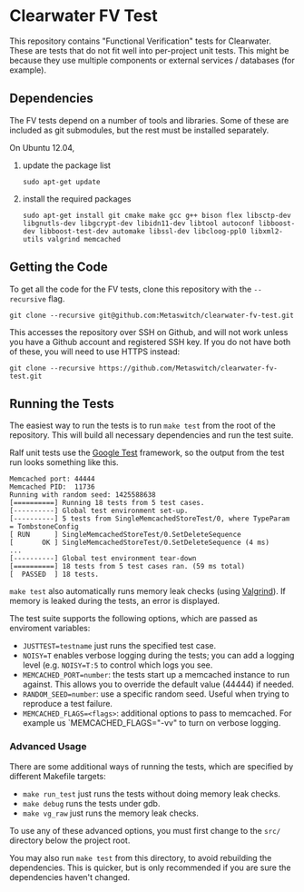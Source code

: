 # Clearwater FV Test

This repository contains "Functional Verification" tests for Clearwater. These
are tests that do not fit well into per-project unit tests. This might be
because they use multiple components or external services / databases (for
example).

## Dependencies

The FV tests depend on a number of tools and libraries.  Some of these are
included as git submodules, but the rest must be installed separately.

On Ubuntu 12.04,

1.  update the package list

        sudo apt-get update

2.  install the required packages

        sudo apt-get install git cmake make gcc g++ bison flex libsctp-dev libgnutls-dev libgcrypt-dev libidn11-dev libtool autoconf libboost-dev libboost-test-dev automake libssl-dev libcloog-ppl0 libxml2-utils valgrind memcached

## Getting the Code

To get all the code for the FV tests, clone this repository with the `--recursive` flag.

    git clone --recursive git@github.com:Metaswitch/clearwater-fv-test.git

This accesses the repository over SSH on Github, and will not work unless you have a Github account and registered SSH key. If you do not have both of these, you will need to use HTTPS instead:

    git clone --recursive https://github.com/Metaswitch/clearwater-fv-test.git

## Running the Tests

The easiest way to run the tests is to run `make test` from the root of the
repository. This will build all necessary dependencies and run the test suite.

Ralf unit tests use the [Google Test](https://code.google.com/p/googletest/)
framework, so the output from the test run looks something like this.

    Memcached port: 44444
    Memcached PID:  11736
    Running with random seed: 1425588638
    [==========] Running 18 tests from 5 test cases.
    [----------] Global test environment set-up.
    [----------] 5 tests from SingleMemcachedStoreTest/0, where TypeParam = TombstoneConfig
    [ RUN      ] SingleMemcachedStoreTest/0.SetDeleteSequence
    [       OK ] SingleMemcachedStoreTest/0.SetDeleteSequence (4 ms)
    ...
    [----------] Global test environment tear-down
    [==========] 18 tests from 5 test cases ran. (59 ms total)
    [  PASSED  ] 18 tests.


`make test` also automatically runs memory leak checks (using [Valgrind](http://valgrind.org/)).
If memory is leaked during the tests, an error is displayed.

The test suite supports the following options, which are passed as enviroment
variables:

* `JUSTTEST=testname` just runs the specified test case.
* `NOISY=T` enables verbose logging during the tests; you can add a logging
  level (e.g. `NOISY=T:5` to control which logs you see.
* `MEMCACHED_PORT=number`: the tests start up a memcached instance to run
    against. This allows you to override the default value (44444) if needed.
* `RANDOM_SEED=number`: use a specific random seed. Useful when trying to
    reproduce a test failure.
* `MEMCACHED_FLAGS=<flags>`: additional options to pass to memcached. For
    example us `MEMCACHED_FLAGS="-vv" to turn on verbose logging.

### Advanced Usage

There are some additional ways of running the tests, which are specified by
different Makefile targets:

*   `make run_test` just runs the tests without doing memory leak checks.
*   `make debug` runs the tests under gdb.
*   `make vg_raw` just runs the memory leak checks.

To use any of these advanced options, you must first change to the `src/`
directory below the project root.

You may also run `make test` from this directory, to avoid rebuilding the
dependencies. This is quicker, but is only recommended if you are sure the
dependencies haven't changed.
